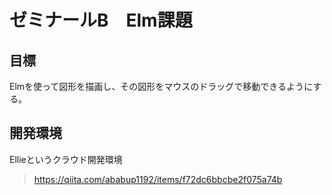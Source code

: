 # ゼミナールB　Elm課題
## 目標
Elmを使って図形を描画し、その図形をマウスのドラッグで移動できるようにする。

## 開発環境
Ellieというクラウド開発環境
> https://qiita.com/ababup1192/items/f72dc6bbcbe2f075a74b


